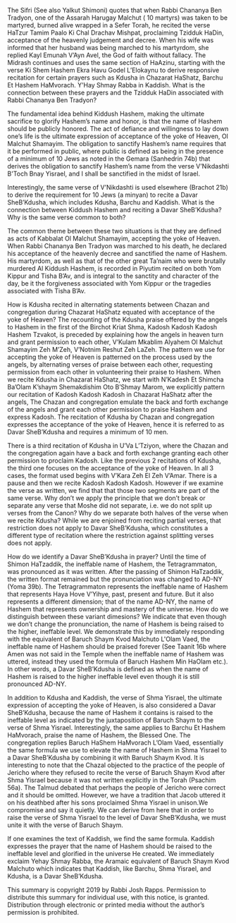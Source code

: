 The Sifri (See also Yalkut Shimoni) quotes that when Rabbi Chananya  Ben Tradyon, one of the Assarah Harugay Malchut ( 10 martyrs) was taken to be martyred, burned alive wrapped in a Sefer Torah, he recited the verse HaTzur Tamim Paalo Ki Chal Drachav Mishpat,  proclaiming Tzidduk HaDin, acceptance of the heavenly judgement and decree. When his wife was informed that her husband was being marched  to his martyrdom, she replied Kayl Emunah V’Ayn Avel, the God of faith without fallacy. The Midrash continues and uses the same section of HaAzinu, starting with the verse Ki Shem Hashem Ekra Havu Godel L’Elokaynu to derive responsive recitation for certain prayers such as Kdusha in Chazarat HaShatz,  Barchu Et Hashem HaMvorach. Y’Hay Shmay Rabba in Kaddish. What is the connection between these prayers and the Tzidduk HaDin associated with Rabbi Chananya Ben Tradyon?

The fundamental idea behind Kiddush Hashem, making the ultimate sacrifice to glorify Hashem’s name and honor, is that the name of Hashem should be publicly honored. The act of defiance and willingness to lay down one’s life is the ultimate expression of acceptance of the yoke of Heaven, Ol Malchut Shamayim. The obligation to sanctify Hashem’s name requires that it be performed in public, where public is defined as being in the presence of  a minimum of 10 Jews as noted in the Gemara (Sanhedrin 74b) that derives the obligation to sanctify Hashem’s name from the verse V’Nikdashti B'Toch Bnay Yisrael, and I shall be sanctified in the midst of Israel. 

Interestingly, the same verse of V’Nikdashti is used elsewhere (Brachot 21b) to derive the requirement for 10 Jews (a minyan) to recite a Davar SheB’Kdusha, which includes Kdusha, Barchu and Kaddish. What is the connection between Kiddush Hashem and reciting a Davar SheB’Kdusha? Why is the same verse common to both?

The common theme between these two situations is that they are defined as acts of Kabbalat Ol Malchut Shamayim, accepting the yoke of Heaven.  When Rabbi Chananya Ben Tradyon was marched to his death, he declared his acceptance of the heavenly decree and sanctified the name of Hashem.  His martyrdom, as well as that of the other great Ta’naim who were brutally murdered Al Kiddush Hashem, is recorded in Piyutim recited on both Yom Kippur and Tisha B’Av,  and is integral to the sanctity and character of the day, be it the forgiveness associated with Yom Kippur or the tragedies associated with Tisha B’Av.

How is Kdusha recited in alternating statements between Chazan and congregation during Chazarat HaShatz equated with acceptance of the yoke of Heaven? The recounting of the Kdusha praise offered by the angels to Hashem in the first of the Birchot Kriat Shma, Kadosh Kadosh Kadosh Hashem Tzvakot, is preceded by explaining how the angels in heaven turn and grant permission to each other, V’Kulam Mkablim Alyahem Ol Malchut Shamayim Zeh M’Zeh, V’Notnim Reshut Zeh LaZeh. The pattern we use for accepting the yoke of Heaven is patterned on the process used by the angels, by alternating verses of praise between each other, requesting permission from each other in volunteering their praise to Hashem. When we recite Kdusha in Chazarat HaShatz, we start with N’Kadesh Et Shimcha Ba’Olam K’shaym Shemakdishim Oto B’Shmay Marom, we explicitly pattern our recitation of Kadosh Kadosh Kadosh  in Chazarat HaShatz after the angels, The Chazan and congregation emulate the back and forth exchange of the angels and grant each other permission to praise Hashem and express Kadosh. The recitation of Kdusha by Chazan and congregation expresses the acceptance of the yoke of Heaven, hence it is referred to as Davar SheB’Kdusha and requires a minimum of 10 men. 

There is a third recitation of Kdusha in U’Va L’Tziyon, where the Chazan and the congregation again have a back and forth exchange granting each other permission to proclaim Kadosh. Like the previous 2 recitations of Kdusha, the third one focuses on the acceptance of the yoke of Heaven. In all 3 cases, the format used begins with V’Kara Zeh El Zeh V’Amar. There is a pause and then we recite Kadosh Kadosh Kadosh. However if we examine the verse as written, we find that that those two segments are part of the same verse. Why don’t we apply the principle that we don’t break or separate any verse that Moshe did not separate, i.e. we do not split up verses from the Canon? Why do we separate both halves of the verse when we recite Kdusha? While we are enjoined from reciting partial verses, that restriction does not apply to Davar SheB’Kdusha, which  constitutes a different type of recitation where the restriction against splitting verses does not apply. 

How do we identify a Davar SheB’Kdusha in prayer? Until the time of Shimon HaTzaddik, the ineffable name of Hashem, the Tetragrammaton, was pronounced as it was written. After the passing of Shimon HaTzaddik, the written format remained but the pronunciation was changed to AD-NY (Yoma 39b).  The Tetragrammaton represents the ineffable name of Hashem that represents Haya Hove V’Yihye, past, present and future. But it also represents a different dimension; that of the name AD-NY, the name of Hashem that represents ownership and mastery of the universe. How do we distinguish between these variant dimesions? We indicate that even though we don’t change the pronunciation, the name of Hashem is being raised to the higher, ineffable level. We demonstrate this by immediately responding with the equivalent of Baruch Shaym Kvod Malchuto L'Olam Vaed, the ineffable name of Hashem should be praised forever (See Taanit 16b where Amen was not said in the Temple when the ineffable name of Hashem was uttered, instead they used the formula of Baruch Hashem Min HaOlam etc.). In other words, a Davar SheB’Kdusha is defined as when the name of Hashem is raised to the higher ineffable level even though it is still pronounced AD-NY. 

In addition to Kdusha and Kaddish, the verse of Shma Yisrael, the ultimate expression of accepting the yoke of Heaven, is also considered a Davar SheB’Kdusha, because the name of Hashem it contains is raised to the ineffable level as indicated by the juxtaposition of Baruch Shaym to the verse of Shma Yisrael.  Interestingly, the same applies to Barchu Et Hashem HaMvorach, praise the name of Hashem, the Blessed One. The congregation replies Baruch HaShem HaMvorach L’Olam Vaed, essentially the same formula we use to elevate the name of Hashem in Shma Yisrael to a Davar SheB’Kdusha by combining it with Baruch Shaym Kvod. It is interesting to note that the Chazal objected to the practice of  the people of Jericho where they refused to recite the verse of Baruch Shaym Kvod after Shma Yisrael because it was not written explicitly in the Torah (Psachim 56a). The Talmud debated that  perhaps the people of Jericho were correct and it should be omitted. However, we have a tradition that Jacob uttered it on his deathbed after his sons proclaimed Shma Yisrael in unison.We compromise and say it quietly. We can derive from here that in order to raise the verse of Shma Yisrael to the level of Davar SheB’Kdusha, we must unite it with the verse of Baruch Shaym. 

If one examines the text of Kaddish, we find the same formula.  Kaddish  expresses the prayer that the name of Hashem should be raised to the ineffable level and glorified in the universe He created. We immediately exclaim Yehay Shmay Rabba, the Aramaic equivalent of Baruch Shaym Kvod Malchuto which indicates that Kaddish, like Barchu, Shma Yisrael, and Kdusha, is a Davar SheB’Kdusha.

This summary is copyright 2019 by Rabbi Josh Rapps. Permission to distribute this summary for individual use, with this notice, is granted. Distribution through electronic or printed media without the author’s permission is prohibited.

